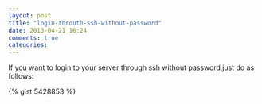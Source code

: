 ```yaml
---
layout: post
title: "login-throuth-ssh-without-password"
date: 2013-04-21 16:24
comments: true
categories: 
---
```


If you want to login to your server through ssh without password,just do as follows:

{% gist 5428853 %}
